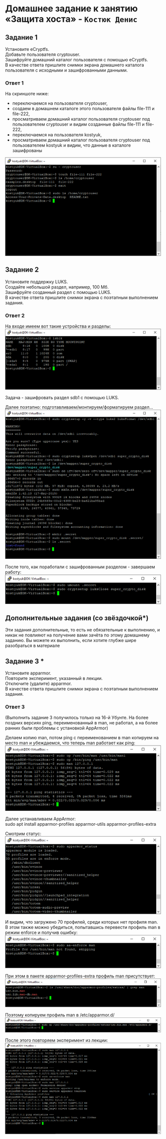 # Домашнее задание к занятию «Защита хоста» - `Костюк Денис`

## Задание 1
Установите eCryptfs.  
Добавьте пользователя cryptouser.  
Зашифруйте домашний каталог пользователя с помощью eCryptfs.  
В качестве ответа пришлите снимки экрана домашнего каталога пользователя с исходными и зашифрованными данными.  

### Ответ 1
На скриншоте ниже: 
- переключаемся на пользователя cryptouser,  
- создаем в домашнем каталоге этого пользователя файлы file-111 и file-222,  
- просматриваем домашний каталог пользователя cryptouser под пользователем cryptouser и видим созданные файлы file-111 и file-222,  
- переключаемся на пользователя kostyuk,  
- просматриваем домашний каталог пользователя cryptouser под пользователем kostyuk и видим, что данные в каталоге зашифрованы  

![image](https://github.com/denniskostyuk/hostprotection/blob/main/task-1.png)

## Задание 2
Установите поддержку LUKS.  
Создайте небольшой раздел, например, 100 Мб.  
Зашифруйте созданный раздел с помощью LUKS.  
В качестве ответа пришлите снимки экрана с поэтапным выполнением задания.  

### Ответ 2

На входе имеем вот такие устройства и разделы:  
![image](https://github.com/denniskostyuk/hostprotection/blob/main/task-21.png)

Задача - зашифровать раздел sdb1 с помощью LUKS.  

Далее поэтапно: подготавливаем/монтируем/форматируем раздел...  
![image](https://github.com/denniskostyuk/hostprotection/blob/main/task-22.png)

После того, как поработали с зашифрованным разделом - завершаем работу:
![image](https://github.com/denniskostyuk/hostprotection/blob/main/task-23.png)

## Дополнительные задания (со звёздочкой*)
Эти задания дополнительные, то есть не обязательные к выполнению, и никак не повлияют на получение вами зачёта по этому домашнему заданию. Вы можете их выполнить, если хотите глубже шире разобраться в материале  

## Задание 3 *
Установите apparmor.  
Повторите эксперимент, указанный в лекции.  
Отключите (удалите) apparmor.  
В качестве ответа пришлите снимки экрана с поэтапным выполнением задания.  

### Ответ 3
(Выполнить задание 3 получилось только на 16-й Убунте. На более поздних версиях ping, переименованный в man, не работал, а на более ранних были проблемы с установкой AppArmor)  

Делаем копию man, потом ping с переименованием в man копируем на место man и убеждаемся, что теперь man работает как ping:  
![image](https://github.com/denniskostyuk/hostprotection/blob/main/task-31.png)

Далее устанавливаем AppArmor:  
sudo apt install apparmor-profiles apparmor-utils apparmor-profiles-extra  

Смотрим статус:  
![image](https://github.com/denniskostyuk/hostprotection/blob/main/task-32.png)  

И видим, что загружено 70 профилей, среди которых нет профиля man.  
В этом также можно убедиться, попытавшись перевести профиль man в режим enforce и получив ошибку:  
![image](https://github.com/denniskostyuk/hostprotection/blob/main/task-33.png)   

При этом в пакете apparmor-profiles-extra профиль man присутствует:  
![image](https://github.com/denniskostyuk/hostprotection/blob/main/task-34.png)  

Поэтому копируем профиль man в /etc/apparmor.d/  
![image](https://github.com/denniskostyuk/hostprotection/blob/main/task-35.png)   

После этого повторяем эксперимент из лекции:  
![image](https://github.com/denniskostyuk/hostprotection/blob/main/task-36.png) 
